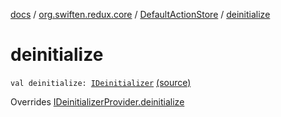 [docs](../../index.md) / [org.swiften.redux.core](../index.md) / [DefaultActionStore](index.md) / [deinitialize](./deinitialize.md)

# deinitialize

`val deinitialize: `[`IDeinitializer`](../-i-deinitializer.md) [(source)](https://github.com/protoman92/KotlinRedux/tree/master/common/common-core/src/main/kotlin/org/swiften/redux/core/DefaultActionStore.kt#L18)

Overrides [IDeinitializerProvider.deinitialize](../-i-deinitializer-provider/deinitialize.md)

